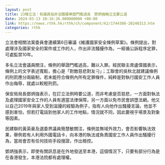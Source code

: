 ```yaml
---
layout: post
title: 23條立法｜有議員指非法騷擾舉證門檻過高　鄧炳強稱立法要公道
date: 2024-03-13 10:16:26.000000000 +08:00
link: https://news.rthk.hk/rthk/ch/component/k2/1744388-20240313.htm
categories: rthk
---
```


立法會相關法案委員會連續第6日審議《維護國家安全條例草案》。條例提出，對處理涉及國家安全的案件或工作的人，作出非法騷擾作為，一經循公訴程序定罪，可處監禁10年。

多名立法會議員關注，條例的舉證門檻過高，難以入罪。經民聯主席盧偉國表示，條例上的文字表述寬鬆，擔心是「對敵慈悲對友刁」；工聯會的吳秋北就建議條例的刑罰應分兩級制，若未能符合條例內所有定罪條件，純粹是對執行國安工作人員作出侮辱，就處以較輕刑罰。

保安局局長鄧炳強表示，在訂立法例時要公道，而非考慮是否慈悲，一方面對執法及處理國家安全工作的人員有適當法律保障，另一方面以免市民會誤墮法網。他又以自己2019年與家人受到滋擾的經驗為例子，指有人向他作出騷擾言論，他並不感到害怕，但若打電話到他家人的工作地點，情況就不同，因此要視乎場景及對象等因素。

民建聯的黃英豪及選委界議員簡慧敏關注，條例並無域外效力，會否影響執法效果，舉例若有人利用外國電話卡，向本港的執法或負責國安工作人員作出騷擾行為，當局會否有任何技術手段搜證，作出檢控。

鄧炳強表示，即使有關訊息是在外地發送至本港，這個情況下，只要有部分行為是在香港發生，本港法院都有處理權。
